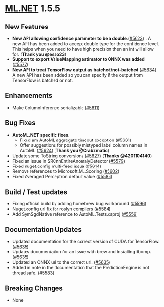 # [ML.NET](http://dot.net/ml) 1.5.5

## **New Features**
- **New API allowing confidence parameter to be a double**.([#5623](https://github.com/dotnet/machinelearning/pull/5623))
. A new API has been added to accept double type for the confidence level. This helps when you need to have high precision then an int will allow for. (**Thank you @esso23**)
- **Support to export ValueMapping estimator to ONNX was added** ([#5577](https://github.com/dotnet/machinelearning/pull/5577))
- **New API to treat TensorFlow output as batched/not-batched** ([#5634](https://github.com/dotnet/machinelearning/pull/5634)) A new API has been added so you can specify if the output from TensorFlow is batched or not.


## **Enhancements**
- Make ColumnInference serializable ([#5611](https://github.com/dotnet/machinelearning/pull/5611))


## **Bug Fixes**
- **AutoML.NET specific fixes**.
  - Fixed am AutoML aggregate timeout exception ([#5631](https://github.com/dotnet/machinelearning/pull/5631))
  - Offer suggestions for possibly mistyped label column names in AutoML ([#5624](https://github.com/dotnet/machinelearning/pull/5624)) (**Thank you @Crabzmatic**)
- Update some ToString conversions ([#5627](https://github.com/dotnet/machinelearning/pull/5627)) (**Thanks @4201104140**)
- Fixed an issue in SRCnnEntireAnomalyDetector ([#5579](https://github.com/dotnet/machinelearning/pull/5579))
- Fixed nuget.config multi-feed issue ([#5614](https://github.com/dotnet/machinelearning/pull/5614))
- Remove references to Microsoft.ML.Scoring ([#5602](https://github.com/dotnet/machinelearning/pull/5602))
- Fixed Averaged Perceptron default value ([#5586](https://github.com/dotnet/machinelearning/pull/5586))


## **Build / Test updates**
- Fixing official build by adding homebrew bug workaround ([#5596](https://github.com/dotnet/machinelearning/pull/5596))
- Nuget.config url fix for roslyn compilers ([#5584](https://github.com/dotnet/machinelearning/pull/5584))
- Add SymSgdNative reference to AutoML.Tests.csproj ([#5559](https://github.com/dotnet/machinelearning/pull/5559))


## **Documentation Updates**
- Updated documentation for the correct version of CUDA for TensorFlow. ([#5635](https://github.com/dotnet/machinelearning/pull/5635))
- Updates documentation for an issue with brew and installing libomp. ([#5635](https://github.com/dotnet/machinelearning/pull/5635))
- Updated an ONNX url to the correct url.  ([#5635](https://github.com/dotnet/machinelearning/pull/5635))
- Added in note in the documentation that the PredictionEngine is not thread safe. ([#5583](https://github.com/dotnet/machinelearning/pull/5583))


## **Breaking Changes**
- None
